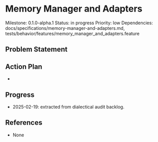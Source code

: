 # Memory Manager and Adapters
Milestone: 0.1.0-alpha.1
Status: in progress
Priority: low
Dependencies: docs/specifications/memory-manager-and-adapters.md, tests/behavior/features/memory_manager_and_adapters.feature

## Problem Statement
<description>


## Action Plan
- <tasks>

## Progress
- 2025-02-19: extracted from dialectical audit backlog.

## References
- None
